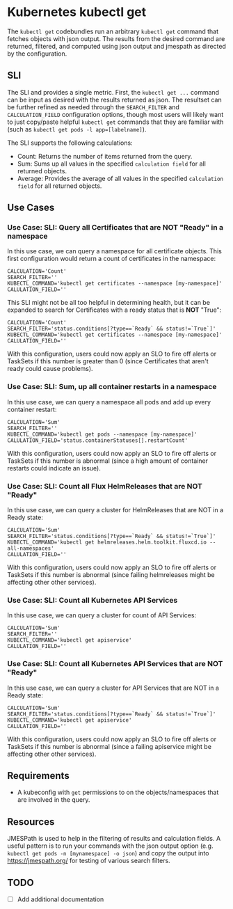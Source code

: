 # Kubernetes kubectl get
The `kubectl get` codebundles run an arbitrary `kubectl get` command that fetches objects with json output. The results from the desired command are returned, filtered, and computed using json output and jmespath as directed by the configuration. 

## SLI
The SLI and provides a single metric. First, the `kubectl get ...` command can be input as desired with the results returned as json. The resultset can be further refined as needed through the `SEARCH_FILTER` and `CALCULATION_FIELD` configuration options, though most users 
will likely want to just copy/paste helpful `kubectl get` commands that they are familiar with (such as `kubectl get pods -l app=[labelname]`). 

The SLI supports the following calculations: 
- Count: Returns the number of items returned from the query.
- Sum: Sums up all values in the specified `calculation field` for all returned objects. 
- Average: Provides the average of all values in the specified  `calculation field` for all returned objects. 

## Use Cases
### Use Case: SLI: Query all Certificates that are **NOT** "Ready" in a namespace
In this use case, we can query a namespace for all certificate objects. This first configuration would return a count of certificates in the namespace: 
```
CALCULATION='Count'
SEARCH_FILTER=''
KUBECTL_COMMAND='kubectl get certificates --namespace [my-namespace]'
CALULATION_FIELD=''
```

This SLI might not be all too helpful in determining health, but it can be expanded to search for Certificates with a ready status that is **NOT** "True": 
```
CALCULATION='Count'
SEARCH_FILTER='status.conditions[?type==`Ready` && status!=`True`]'
KUBECTL_COMMAND='kubectl get certificates --namespace [my-namespace]'
CALULATION_FIELD=''
```

With this configuration, users could now apply an SLO to fire off alerts or TaskSets if this number is greater than 0 (since Certificates that aren't ready could cause problems). 

### Use Case: SLI: Sum, up all container restarts in a namespace
In this use case, we can query a namespace all pods and add up every container restart: 
```
CALCULATION='Sum'
SEARCH_FILTER=''
KUBECTL_COMMAND='kubectl get pods --namespace [my-namespace]'
CALULATION_FIELD='status.containerStatuses[].restartCount'
```

With this configuration, users could now apply an SLO to fire off alerts or TaskSets if this number is abnormal (since a high amount of container restarts could indicate an issue). 


### Use Case: SLI: Count all Flux HelmReleases that are **NOT** "Ready"
In this use case, we can query a  cluster for HelmReleases that are NOT in a Ready state: 
```
CALCULATION='Sum'
SEARCH_FILTER='status.conditions[?type==`Ready` && status!=`True`]'
KUBECTL_COMMAND='kubectl get helmreleases.helm.toolkit.fluxcd.io --all-namespaces'
CALULATION_FIELD=''
```

With this configuration, users could now apply an SLO to fire off alerts or TaskSets if this number is abnormal (since failing helmreleases might be affecting other other services). 


### Use Case: SLI: Count all Kubernetes API Services
In this use case, we can query a  cluster for count of API Services: 
```
CALCULATION='Sum'
SEARCH_FILTER=''
KUBECTL_COMMAND='kubectl get apiservice'
CALULATION_FIELD=''
```

### Use Case: SLI: Count all Kubernetes API Services that are **NOT** "Ready"
In this use case, we can query a  cluster for API Services that are NOT in a Ready state: 
```
CALCULATION='Sum'
SEARCH_FILTER='status.conditions[?type==`Ready` && status!=`True`]'
KUBECTL_COMMAND='kubectl get apiservice'
CALULATION_FIELD=''
```

With this configuration, users could now apply an SLO to fire off alerts or TaskSets if this number is abnormal (since a failing apiservice might be affecting other other services).

## Requirements
- A kubeconfig with `get` permissions to on the objects/namespaces that are involved in the query.

## Resources
JMESPath is used to help in the filtering of results and calculation fields. A useful pattern is to run your commands with the json output option (e.g. `kubectl get pods -n [mynamespace] -o json`) and copy the output into https://jmespath.org/ for testing of various search filters. 


## TODO
- [ ] Add additional documentation